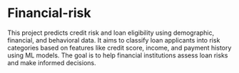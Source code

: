 # Financial-risk
This project predicts credit risk and loan eligibility using demographic, financial, and behavioral data. It aims to classify loan applicants into risk categories based on features like credit score, income, and payment history using ML models. The goal is to help financial institutions assess loan risks and make informed decisions.
